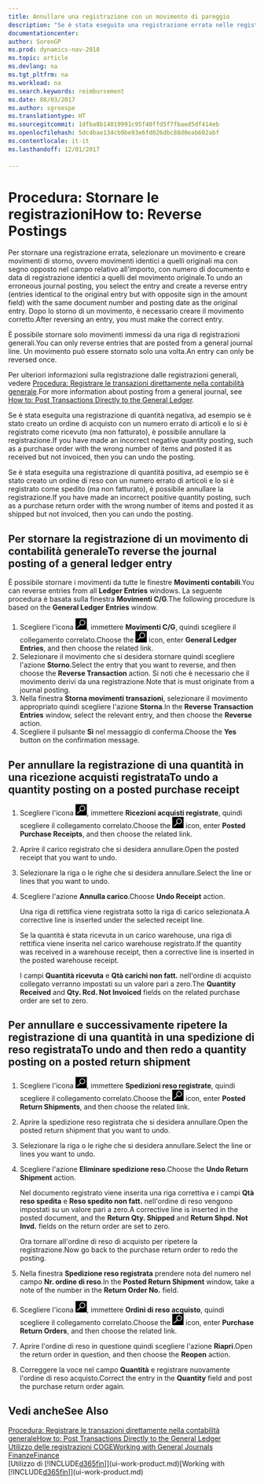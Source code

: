 ```yaml
---
title: Annullare una registrazione con un movimento di pareggio
description: "Se è stata eseguita una registrazione errata nelle registrazioni generali, è possibile utilizzare la funzione Storno per annullare la registrazione con un audit trail corretto."
documentationcenter: 
author: SorenGP
ms.prod: dynamics-nav-2018
ms.topic: article
ms.devlang: na
ms.tgt_pltfrm: na
ms.workload: na
ms.search.keywords: reimbursement
ms.date: 08/03/2017
ms.author: sgroespe
ms.translationtype: HT
ms.sourcegitcommit: 1dfba8b14019991c95f40ffd5f7fbaed5df414eb
ms.openlocfilehash: 5dc4bae134cb9be93e6fd026dbc88d0eab602abf
ms.contentlocale: it-it
ms.lasthandoff: 12/01/2017

---
```

# <a name="how-to-reverse-postings"></a><span data-ttu-id="ad76e-103">Procedura: Stornare le registrazioni</span><span class="sxs-lookup"><span data-stu-id="ad76e-103">How to: Reverse Postings</span></span>
<span data-ttu-id="ad76e-104">Per stornare una registrazione errata, selezionare un movimento e creare movimenti di storno, ovvero movimenti identici a quelli originali ma con segno opposto nel campo relativo all'importo, con numero di documento e data di registrazione identici a quelli del movimento originale.</span><span class="sxs-lookup"><span data-stu-id="ad76e-104">To undo an erroneous journal posting, you select the entry and create a reverse entry (entries identical to the original entry but with opposite sign in the amount field) with the same document number and posting date as the original entry.</span></span> <span data-ttu-id="ad76e-105">Dopo lo storno di un movimento, è necessario creare il movimento corretto.</span><span class="sxs-lookup"><span data-stu-id="ad76e-105">After reversing an entry, you must make the correct entry.</span></span>

<span data-ttu-id="ad76e-106">È possibile stornare solo movimenti immessi da una riga di registrazioni generali.</span><span class="sxs-lookup"><span data-stu-id="ad76e-106">You can only reverse entries that are posted from a general journal line.</span></span> <span data-ttu-id="ad76e-107">Un movimento può essere stornato solo una volta.</span><span class="sxs-lookup"><span data-stu-id="ad76e-107">An entry can only be reversed once.</span></span>

<span data-ttu-id="ad76e-108">Per ulteriori informazioni sulla registrazione dalle registrazioni generali, vedere [Procedura: Registrare le transazioni direttamente nella contabilità generale](finance-how-post-transactions-directly.md).</span><span class="sxs-lookup"><span data-stu-id="ad76e-108">For more information about posting from a general journal, see [How to: Post Transactions Directly to the General Ledger](finance-how-post-transactions-directly.md).</span></span>

<span data-ttu-id="ad76e-109">Se è stata eseguita una registrazione di quantità negativa, ad esempio se è stato creato un ordine di acquisto con un numero errato di articoli e lo si è registrato come ricevuto (ma non fatturato), è possibile annullare la registrazione.</span><span class="sxs-lookup"><span data-stu-id="ad76e-109">If you have made an incorrect negative quantity posting, such as a purchase order with the wrong number of items and posted it as received but not invoiced, then you can undo the posting.</span></span>

<span data-ttu-id="ad76e-110">Se è stata eseguita una registrazione di quantità positiva, ad esempio se è stato creato un ordine di reso con un numero errato di articoli e lo si è registrato come spedito (ma non fatturato), è possibile annullare la registrazione.</span><span class="sxs-lookup"><span data-stu-id="ad76e-110">If you have made an incorrect positive quantity posting, such as a purchase return order with the wrong number of items and posted it as shipped but not invoiced, then you can undo the posting.</span></span>   

## <a name="to-reverse-the-journal-posting-of-a-general-ledger-entry"></a><span data-ttu-id="ad76e-111">Per stornare la registrazione di un movimento di contabilità generale</span><span class="sxs-lookup"><span data-stu-id="ad76e-111">To reverse the journal posting of a general ledger entry</span></span>
<span data-ttu-id="ad76e-112">È possibile stornare i movimenti da tutte le finestre **Movimenti contabili**.</span><span class="sxs-lookup"><span data-stu-id="ad76e-112">You can reverse entries from all **Ledger Entries** windows.</span></span> <span data-ttu-id="ad76e-113">La seguente procedura è basata sulla finestra **Movimenti C/G**.</span><span class="sxs-lookup"><span data-stu-id="ad76e-113">The following procedure is based on the **General Ledger Entries** window.</span></span>
1. <span data-ttu-id="ad76e-114">Scegliere l'icona ![Cerca pagina o report](media/ui-search/search_small.png "icona Cerca pagina o report"), immettere **Movimenti C/G**, quindi scegliere il collegamento correlato.</span><span class="sxs-lookup"><span data-stu-id="ad76e-114">Choose the ![Search for Page or Report](media/ui-search/search_small.png "Search for Page or Report icon") icon, enter **General Ledger Entries**, and then choose the related link.</span></span>
2. <span data-ttu-id="ad76e-115">Selezionare il movimento che si desidera stornare quindi scegliere l'azione **Storno**.</span><span class="sxs-lookup"><span data-stu-id="ad76e-115">Select the entry that you want to reverse, and then choose the **Reverse Transaction** action.</span></span> <span data-ttu-id="ad76e-116">Si noti che è necessario che il movimento derivi da una registrazione.</span><span class="sxs-lookup"><span data-stu-id="ad76e-116">Note that is must originate from a journal posting.</span></span>
3. <span data-ttu-id="ad76e-117">Nella finestra **Storna movimenti transazioni**, selezionare il movimento appropriato quindi scegliere l'azione **Storna**.</span><span class="sxs-lookup"><span data-stu-id="ad76e-117">In the **Reverse Transaction Entries** window, select the relevant entry, and then choose the **Reverse** action.</span></span>
4. <span data-ttu-id="ad76e-118">Scegliere il pulsante **Sì** nel messaggio di conferma.</span><span class="sxs-lookup"><span data-stu-id="ad76e-118">Choose the **Yes** button on the confirmation message.</span></span>

## <a name="to-undo-a-quantity-posting-on-a-posted-purchase-receipt"></a><span data-ttu-id="ad76e-119">Per annullare la registrazione di una quantità in una ricezione acquisti registrata</span><span class="sxs-lookup"><span data-stu-id="ad76e-119">To undo a quantity posting on a posted purchase receipt</span></span>  

1.  <span data-ttu-id="ad76e-120">Scegliere l'icona ![Cerca pagina o report](media/ui-search/search_small.png "icona Cerca pagina o report"), immettere **Ricezioni acquisti registrate**, quindi scegliere il collegamento correlato.</span><span class="sxs-lookup"><span data-stu-id="ad76e-120">Choose the ![Search for Page or Report](media/ui-search/search_small.png "Search for Page or Report icon") icon, enter **Posted Purchase Receipts**, and then choose the related link.</span></span>  
2.  <span data-ttu-id="ad76e-121">Aprire il carico registrato che si desidera annullare.</span><span class="sxs-lookup"><span data-stu-id="ad76e-121">Open the posted receipt that you want to undo.</span></span>  
3.  <span data-ttu-id="ad76e-122">Selezionare la riga o le righe che si desidera annullare.</span><span class="sxs-lookup"><span data-stu-id="ad76e-122">Select the line or lines that you want to undo.</span></span>  
4.  <span data-ttu-id="ad76e-123">Scegliere l'azione **Annulla carico**.</span><span class="sxs-lookup"><span data-stu-id="ad76e-123">Choose **Undo Receipt** action.</span></span>

    <span data-ttu-id="ad76e-124">Una riga di rettifica viene registrata sotto la riga di carico selezionata.</span><span class="sxs-lookup"><span data-stu-id="ad76e-124">A corrective line is inserted under the selected receipt line.</span></span>  

    <span data-ttu-id="ad76e-125">Se la quantità è stata ricevuta in un carico warehouse, una riga di rettifica viene inserita nel carico warehouse registrato.</span><span class="sxs-lookup"><span data-stu-id="ad76e-125">If the quantity was received in a warehouse receipt, then a corrective line is inserted in the posted warehouse receipt.</span></span>  

    <span data-ttu-id="ad76e-126">I campi **Quantità ricevuta** e **Qtà carichi non fatt.** nell'ordine di acquisto collegato verranno impostati su un valore pari a zero.</span><span class="sxs-lookup"><span data-stu-id="ad76e-126">The **Quantity Received** and **Qty. Rcd. Not Invoiced** fields on the related purchase order are set to zero.</span></span>

## <a name="to-undo-and-then-redo-a-quantity-posting-on-a-posted-return-shipment"></a><span data-ttu-id="ad76e-127">Per annullare e successivamente ripetere la registrazione di una quantità in una spedizione di reso registrata</span><span class="sxs-lookup"><span data-stu-id="ad76e-127">To undo and then redo a quantity posting on a posted return shipment</span></span>

1.  <span data-ttu-id="ad76e-128">Scegliere l'icona ![Cerca pagina o report](media/ui-search/search_small.png "icona Cerca pagina o report"), immettere **Spedizioni reso registrate**, quindi scegliere il collegamento correlato.</span><span class="sxs-lookup"><span data-stu-id="ad76e-128">Choose the ![Search for Page or Report](media/ui-search/search_small.png "Search for Page or Report icon") icon, enter **Posted Return Shipments**, and then choose the related link.</span></span>  
2.  <span data-ttu-id="ad76e-129">Aprire la spedizione reso registrata che si desidera annullare.</span><span class="sxs-lookup"><span data-stu-id="ad76e-129">Open the posted return shipment that you want to undo.</span></span>
3. <span data-ttu-id="ad76e-130">Selezionare la riga o le righe che si desidera annullare.</span><span class="sxs-lookup"><span data-stu-id="ad76e-130">Select the line or lines you want to undo.</span></span>  

4.  <span data-ttu-id="ad76e-131">Scegliere l'azione **Eliminare spedizione reso**.</span><span class="sxs-lookup"><span data-stu-id="ad76e-131">Choose the **Undo Return Shipment** action.</span></span>  

    <span data-ttu-id="ad76e-132">Nel documento registrato viene inserita una riga correttiva e i campi **Qtà reso spedita** e **Reso spedito non fatt.** nell'ordine di reso vengono impostati su un valore pari a zero.</span><span class="sxs-lookup"><span data-stu-id="ad76e-132">A corrective line is inserted in the posted document, and the **Return Qty. Shipped** and **Return Shpd. Not Invd.** fields on the return order are set to zero.</span></span>  

    <span data-ttu-id="ad76e-133">Ora tornare all'ordine di reso di acquisto per ripetere la registrazione.</span><span class="sxs-lookup"><span data-stu-id="ad76e-133">Now go back to the purchase return order to redo the posting.</span></span>  

5.  <span data-ttu-id="ad76e-134">Nella finestra **Spedizione reso registrata** prendere nota del numero nel campo **Nr. ordine di reso**.</span><span class="sxs-lookup"><span data-stu-id="ad76e-134">In the **Posted Return Shipment** window, take a note of the number in the **Return Order No.**</span></span> <span data-ttu-id="ad76e-135"> </span><span class="sxs-lookup"><span data-stu-id="ad76e-135">field.</span></span>  
6.  <span data-ttu-id="ad76e-136">Scegliere l'icona ![Cerca pagina o report](media/ui-search/search_small.png "icona Cerca pagina o report"), immettere **Ordini di reso acquisto**, quindi scegliere il collegamento correlato.</span><span class="sxs-lookup"><span data-stu-id="ad76e-136">Choose the ![Search for Page or Report](media/ui-search/search_small.png "Search for Page or Report icon") icon, enter **Purchase Return Orders**, and then choose the related link.</span></span>  
7.  <span data-ttu-id="ad76e-137">Aprire l'ordine di reso in questione quindi scegliere l'azione **Riapri**.</span><span class="sxs-lookup"><span data-stu-id="ad76e-137">Open the return order in question, and then choose the **Reopen** action.</span></span>  
8.  <span data-ttu-id="ad76e-138">Correggere la voce nel campo **Quantità** e registrare nuovamente l'ordine di reso acquisto.</span><span class="sxs-lookup"><span data-stu-id="ad76e-138">Correct the entry in the **Quantity** field and post the purchase return order again.</span></span>  

## <a name="see-also"></a><span data-ttu-id="ad76e-139">Vedi anche</span><span class="sxs-lookup"><span data-stu-id="ad76e-139">See Also</span></span>
[<span data-ttu-id="ad76e-140">Procedura: Registrare le transazioni direttamente nella contabilità generale</span><span class="sxs-lookup"><span data-stu-id="ad76e-140">How to: Post Transactions Directly to the General Ledger</span></span>](finance-how-post-transactions-directly.md)  
[<span data-ttu-id="ad76e-141">Utilizzo delle registrazioni COGE</span><span class="sxs-lookup"><span data-stu-id="ad76e-141">Working with General Journals</span></span>](ui-work-general-journals.md)  
[<span data-ttu-id="ad76e-142">Finanze</span><span class="sxs-lookup"><span data-stu-id="ad76e-142">Finance</span></span>](finance.md)  
<span data-ttu-id="ad76e-143">[Utilizzo di [!INCLUDE[d365fin](includes/d365fin_md.md)]](ui-work-product.md)</span><span class="sxs-lookup"><span data-stu-id="ad76e-143">[Working with [!INCLUDE[d365fin](includes/d365fin_md.md)]](ui-work-product.md)</span></span>  


